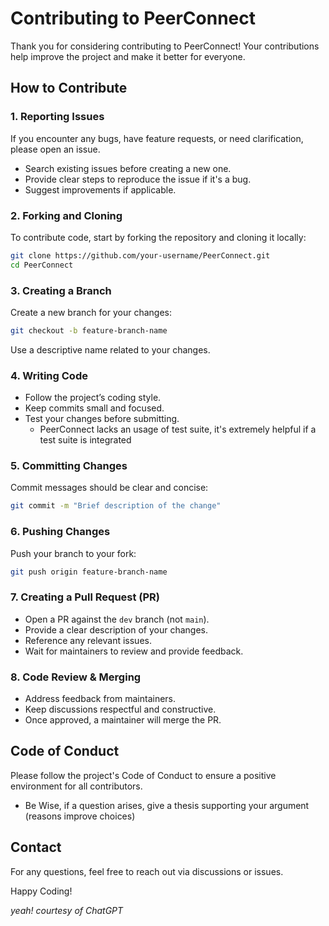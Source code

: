 # Contributing to PeerConnect

Thank you for considering contributing to PeerConnect! Your contributions help improve the project and make it better for everyone.

## How to Contribute

### 1. Reporting Issues

If you encounter any bugs, have feature requests, or need clarification, please open an issue.

- Search existing issues before creating a new one.
- Provide clear steps to reproduce the issue if it's a bug.
- Suggest improvements if applicable.

### 2. Forking and Cloning

To contribute code, start by forking the repository and cloning it locally:

```sh
git clone https://github.com/your-username/PeerConnect.git
cd PeerConnect
```

### 3. Creating a Branch

Create a new branch for your changes:

```sh
git checkout -b feature-branch-name
```

Use a descriptive name related to your changes.

### 4. Writing Code

- Follow the project’s coding style.
- Keep commits small and focused.
- Test your changes before submitting.
  - PeerConnect lacks an usage of test suite, it's extremely helpful if a test suite is integrated

### 5. Committing Changes

Commit messages should be clear and concise:

```sh
git commit -m "Brief description of the change"
```

### 6. Pushing Changes

Push your branch to your fork:

```sh
git push origin feature-branch-name
```

### 7. Creating a Pull Request (PR)

- Open a PR against the `dev` branch (not `main`).
- Provide a clear description of your changes.
- Reference any relevant issues.
- Wait for maintainers to review and provide feedback.

### 8. Code Review & Merging

- Address feedback from maintainers.
- Keep discussions respectful and constructive.
- Once approved, a maintainer will merge the PR.

## Code of Conduct

Please follow the project's Code of Conduct to ensure a positive environment for all contributors.

- Be Wise, if a question arises, give a thesis supporting your argument (reasons improve choices)

## Contact

For any questions, feel free to reach out via discussions or issues.

Happy Coding!

*yeah! courtesy of ChatGPT*
